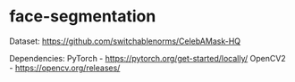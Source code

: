 # face-segmentation

Dataset: https://github.com/switchablenorms/CelebAMask-HQ

Dependencies:
PyTorch - https://pytorch.org/get-started/locally/
OpenCV2 - https://opencv.org/releases/
